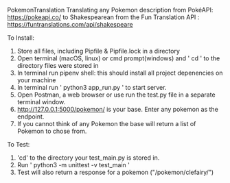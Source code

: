 PokemonTranslation
Translating any Pokemon description from PokéAPI: https://pokeapi.co/ to Shakespearean from the Fun Translation API : https://funtranslations.com/api/shakespeare

To Install: 
1. Store all files, including Pipfile & Pipfile.lock in a directory
2. Open terminal (macOS, linux) or cmd prompt(windows) and ' cd ' to the directory files were stored in
3. In terminal run pipenv shell: this should install all project depenencies on your machine
4. In terminal run ' python3 app_run.py ' to start server. 
5. Open Postman, a web browser or use run the test.py file in a separate terminal window.
6. http://127.0.0.1:5000/pokemon/ is your base. Enter any pokemon as the endpoint. 
7. If you cannot think of any Pokemon the base will return a list of Pokemon to chose from. 

To Test: 
1. 'cd' to the directory your test_main.py is stored in. 
2. Run ' python3 -m unittest -v test_main '
3. Test will also return a response for a pokemon ("/pokemon/clefairy/")

